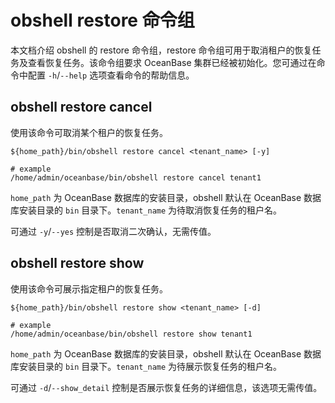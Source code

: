 # obshell restore 命令组

本文档介绍 obshell 的 restore 命令组，restore 命令组可用于取消租户的恢复任务及查看恢复任务。该命令组要求 OceanBase 集群已经被初始化。您可通过在命令中配置 `-h`/`--help` 选项查看命令的帮助信息。

## obshell restore cancel

使用该命令可取消某个租户的恢复任务。

```shell
${home_path}/bin/obshell restore cancel <tenant_name> [-y]

# example
/home/admin/oceanbase/bin/obshell restore cancel tenant1
```

`home_path` 为 OceanBase 数据库的安装目录，obshell 默认在 OceanBase 数据库安装目录的 `bin` 目录下。`tenant_name` 为待取消恢复任务的租户名。

可通过 `-y`/`--yes` 控制是否取消二次确认，无需传值。

## obshell restore show

使用该命令可展示指定租户的恢复任务。

```shell
${home_path}/bin/obshell restore show <tenant_name> [-d]

# example
/home/admin/oceanbase/bin/obshell restore show tenant1
```

`home_path` 为 OceanBase 数据库的安装目录，obshell 默认在 OceanBase 数据库安装目录的 `bin` 目录下。`tenant_name` 为待展示恢复任务的租户名。

可通过 `-d`/`--show_detail` 控制是否展示恢复任务的详细信息，该选项无需传值。
